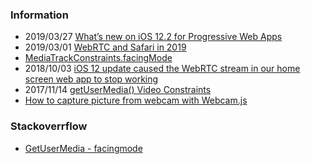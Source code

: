 

### Information
- 2019/03/27 [What’s new on iOS 12.2 for Progressive Web Apps](https://medium.com/@firt/whats-new-on-ios-12-2-for-progressive-web-apps-75c348f8e945)
- 2019/03/01 [WebRTC and Safari in 2019](https://webrtc.ventures/2019/03/webrtc-safari-2019/)
- [MediaTrackConstraints.facingMode](https://developer.mozilla.org/en-US/docs/Web/API/MediaTrackConstraints/facingMode)
- 2018/10/03 [iOS 12 update caused the WebRTC stream in our home screen web app to stop working](https://medium.com/@tuure.kaunisto/ios-12-update-caused-the-webrtc-stream-in-our-home-screen-web-app-to-stop-working-7ab7916eef45)
- 2017/11/14 [getUserMedia() Video Constraints](https://blog.addpipe.com/getusermedia-video-constraints/)
- [How to capture picture from webcam with Webcam.js](https://makitweb.com/how-to-capture-picture-from-webcam-with-webcam-js/)


### Stackoverrflow
- [GetUserMedia - facingmode](https://stackoverflow.com/questions/32086122/getusermedia-facingmode)